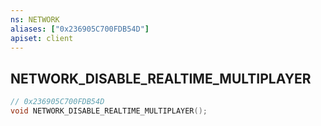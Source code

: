 ```yaml
---
ns: NETWORK
aliases: ["0x236905C700FDB54D"]
apiset: client
---
```

## NETWORK_DISABLE_REALTIME_MULTIPLAYER

```c
// 0x236905C700FDB54D
void NETWORK_DISABLE_REALTIME_MULTIPLAYER();
```





